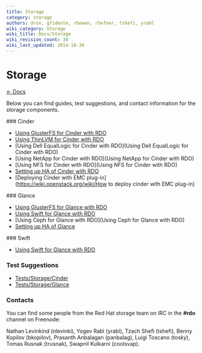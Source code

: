 ```yaml
---
title: Storage
category: storage
authors: dron, gfidente, rbowen, rhefner, tshefi, yrabl
wiki_category: Storage
wiki_title: Docs/Storage
wiki_revision_count: 34
wiki_last_updated: 2014-10-30
---
```


# Storage

[ ← Docs](Docs)

Below you can find guides, test suggestions, and contact information for the storage components.

<div class="splits">
<div class="split-third with-more">
### Cinder

*   [Using GlusterFS for Cinder with RDO](Cinder/using-glusterfs-for-cinder-with-rdo)
*   [Using ThinLVM for Cinder with RDO](Cinder/using-thinlvm-for-cinder-with-rdo)
*   [Using Dell EqualLogic for Cinder with RDO](Using Dell EqualLogic for Cinder with RDO)
*   [Using NetApp for Cinder with RDO](Using NetApp for Cinder with RDO)
*   [Using NFS for Cinder with RDO](Using NFS for Cinder with RDO)
*   [Setting up HA of Cinder with RDO](Cinder/setting-up-ha-of-cinder)
*   [Deploying Cinder with EMC plug-in](https://wiki.openstack.org/wiki/How to deploy cinder with EMC plug-in)
</div>

<div class="split-third with-more">
### Glance

*   [Using GlusterFS for Glance with RDO](Glance/using-glusterfs-for-glance-with-rdo)
*   [Using Swift for Glance with RDO](Glance/using-swift-for-glance-with-rdo)
*   [Using Ceph for Glance with RDO](Using Ceph for Glance with RDO)
*   [Setting up HA of Glance](Glance/setting-up-ha-of-glance)
</div>

<div class="split-third">
### Swift

*   [Using Swift for Glance with RDO](Glance/using-swift-for-glance-with-rdo)
</div>
</div>

### Test Suggestions

*   [Tests/Storage/Cinder](Tests/Storage/Cinder)
*   [Tests/Storage/Glance](Tests/Storage/Glance)

### Contacts

You can find some people from the Red Hat storage team on IRC in the **#rdo** channel on Freenode:

Nathan Levinkind (nlevinki), Yogev Rabl (yrabl), Tzach Shefi (tshefi), Benny Kopilov (bkopilov), Prasanth Anbalagan (panbalag), Luigi Toscano (tosky), Tomas Rusnak (trusnak), Swapnil Kulkarni (coolsvap).

